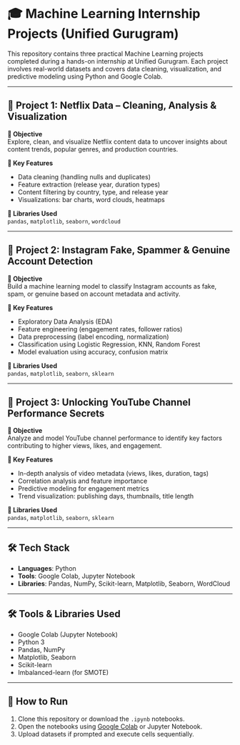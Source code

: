 # 🎓 Machine Learning Internship Projects (Unified Gurugram)

This repository contains three practical Machine Learning projects completed during a hands-on internship at Unified Gurugram. Each project involves real-world datasets and covers data cleaning, visualization, and predictive modeling using Python and Google Colab.

---

## 🔶 Project 1: Netflix Data – Cleaning, Analysis & Visualization

**🎯 Objective**  
Explore, clean, and visualize Netflix content data to uncover insights about content trends, popular genres, and production countries.

**📌 Key Features**
- Data cleaning (handling nulls and duplicates)
- Feature extraction (release year, duration types)
- Content filtering by country, type, and release year
- Visualizations: bar charts, word clouds, heatmaps

**🧰 Libraries Used**  
`pandas`, `matplotlib`, `seaborn`, `wordcloud`

---

## 🔷 Project 2: Instagram Fake, Spammer & Genuine Account Detection

**🎯 Objective**  
Build a machine learning model to classify Instagram accounts as fake, spam, or genuine based on account metadata and activity.

**📌 Key Features**
- Exploratory Data Analysis (EDA)
- Feature engineering (engagement rates, follower ratios)
- Data preprocessing (label encoding, normalization)
- Classification using Logistic Regression, KNN, Random Forest
- Model evaluation using accuracy, confusion matrix

**🧰 Libraries Used**  
`pandas`, `matplotlib`, `seaborn`, `sklearn`

---

## 🔺 Project 3: Unlocking YouTube Channel Performance Secrets

**🎯 Objective**  
Analyze and model YouTube channel performance to identify key factors contributing to higher views, likes, and engagement.

**📌 Key Features**
- In-depth analysis of video metadata (views, likes, duration, tags)
- Correlation analysis and feature importance
- Predictive modeling for engagement metrics
- Trend visualization: publishing days, thumbnails, title length

**🧰 Libraries Used**  
`pandas`, `matplotlib`, `seaborn`, `sklearn`

---

## 🛠️ Tech Stack

- **Languages**: Python  
- **Tools**: Google Colab, Jupyter Notebook  
- **Libraries**: Pandas, NumPy, Scikit-learn, Matplotlib, Seaborn, WordCloud

---

## 🛠️ Tools & Libraries Used
- Google Colab (Jupyter Notebook)
- Python 3
- Pandas, NumPy
- Matplotlib, Seaborn
- Scikit-learn
- Imbalanced-learn (for SMOTE)

---

## 🏁 How to Run

1. Clone this repository or download the `.ipynb` notebooks.
2. Open the notebooks using [Google Colab](https://colab.research.google.com/) or Jupyter Notebook.
3. Upload datasets if prompted and execute cells sequentially.


